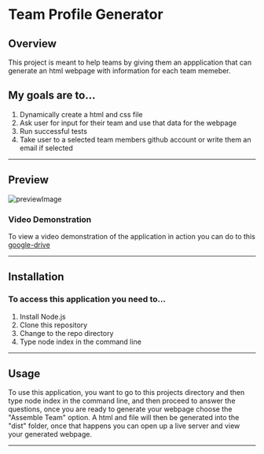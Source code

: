 # Team Profile Generator

## Overview

This project is meant to help teams by giving them an appplication that can generate an html webpage with information for each team memeber.

## My goals are to...

1. Dynamically create a html and css file
1. Ask user for input for their team and use that data for the webpage
1. Run successful tests
1. Take user to a selected team members github account or write them an email if selected

---

## Preview

![previewImage](https://user-images.githubusercontent.com/105886307/197106057-c8841616-dcd1-4544-bce2-f559f4328258.png)

### Video Demonstration

To view a video demonstration of the application in action you can do to this [google-drive](https://drive.google.com/file/d/1Bispf2hU5niC7xrgl5r4hQxK1A4lfdhX/view)

---

## Installation

### To access this application you need to...

1. Install Node.js
1. Clone this repository
1. Change to the repo directory
1. Type node index in the command line

---

## Usage

To use this application, you want to go to this projects directory and then type node index in the command line, and then proceed to answer the questions, once you are ready to generate your webpage choose the "Assemble Team" option. A html and file will then be generated into the "dist" folder, once that happens you can open up a live server and view your generated webpage.

---

